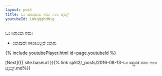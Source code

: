 ```yaml
---
layout: post
title: ಓಂ ಪುರುಷಾಯ ನಮಃ ೧೦೮ ಟೈಮ್ಸ್
youtubeId: LWkgQghdNig
---
```

 
 
 ಓಂ ನಿರಾಯಾ ನಮಃ  
 
 -  ಯಾವುದೇ ಕಳಂಕವಿಲ್ಲದೆ ಯಾರು 
 
  
 
  
 
 
 
 
 
 


{% include youtubePlayer.html id=page.youtubeId %}
 
[Next]({{ site.baseurl }}{% link  split2/_posts/2016-08-13-ಓಂ ಸತ್ತ್ವವತೆ ನಮಃ ೧೦೮ ಟೈಮ್ಸ್.md%})
 
